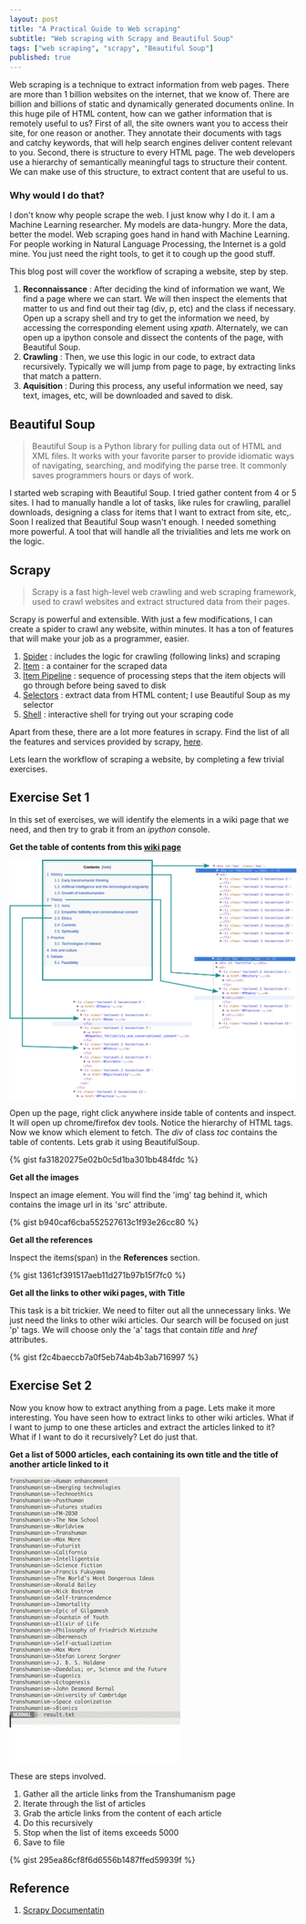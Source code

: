 ```yaml
---
layout: post
title: "A Practical Guide to Web scraping"
subtitle: "Web scraping with Scrapy and Beautiful Soup"
tags: ["web scraping", "scrapy", "Beautiful Soup"]
published: true
---
```


Web scraping is a technique to extract information from web pages. There are more than 1 billion websites on the internet, that we know of. There are billion and billions of static and dynamically generated documents online. In this huge pile of HTML content, how can we gather information that is remotely useful to us? First of all, the site owners want you to access their site, for one reason or another. They annotate their documents with tags and catchy keywords, that will help search engines deliver content relevant to you. Second, there is structure to every HTML page. The web developers use a hierarchy of semantically meaningful tags to structure their content. We can make use of this structure, to extract content that are useful to us.

### Why would I do that?

I don't know why people scrape the web. I just know why I do it. I am a Machine Learning researcher. My models are data-hungry. More the data, better the model. Web scraping goes hand in hand with Machine Learning. For people working in Natural Language Processing, the Internet is a gold mine. You just need the right tools, to get it to cough up the good stuff.

This blog post will cover the workflow of scraping a website, step by step. 

1. **Reconnaissance** : After deciding the kind of information we want, We find a page where we can start. We will then inspect the elements that matter to us and find out their tag (div, p, etc) and the class if necessary. Open up a scrapy shell and try to get the information we need, by accessing the corresponding element using *xpath*. Alternately, we can open up a ipython console and dissect the contents of the page, with Beautiful Soup.
2. **Crawling** : Then, we use this logic in our code, to extract data recursively. Typically we will jump from page to page, by extracting links that match a pattern.
3. **Aquisition** : During this process, any useful information we need, say text, images, etc, will be downloaded and saved to disk. 

## Beautiful Soup

> Beautiful Soup is a Python library for pulling data out of HTML and XML files. It works with your favorite parser to provide idiomatic ways of navigating, searching, and modifying the parse tree. It commonly saves programmers hours or days of work.

I started web scraping with Beautiful Soup. I tried gather content from 4 or 5 sites. I had to manually handle a lot of tasks, like rules for crawling, parallel downloads, designing a class for items that I want to extract from site, etc,. Soon I realized that Beautiful Soup wasn't enough. I needed something more powerful. A tool that will handle all the trivialities and lets me work on the logic.

## Scrapy

> Scrapy is a fast high-level web crawling and web scraping framework, used to crawl websites and extract structured data from their pages.

Scrapy is powerful and extensible. With just a few modifications, I can create a spider to crawl any website, within minutes. It has a ton of features that will make your job as a programmer, easier.

1. [Spider](http://doc.scrapy.org/en/latest/topics/spiders.html) : includes the logic for crawling (following links) and scraping
2. [Item](http://doc.scrapy.org/en/latest/topics/items.html) : a container for the scraped data
3. [Item Pipeline](http://doc.scrapy.org/en/latest/topics/item-pipeline.html) : sequence of processing steps that the item objects will go through before being saved to disk
4. [Selectors](http://doc.scrapy.org/en/latest/topics/selectors.html) : extract data from HTML content; I use Beautiful Soup as my selector
5. [Shell](http://doc.scrapy.org/en/latest/topics/shell.html) : interactive shell for trying out your scraping code

Apart from these, there are a lot more features in scrapy. Find the list of all the features and services provided by scrapy, [here](http://doc.scrapy.org/en/latest/#basic-concepts).


Lets learn the workflow of scraping a website, by completing a few trivial exercises.

## Exercise Set 1

In this set of exercises, we will identify the elements in a wiki page that we need, and then try to grab it from an *ipython* console. 

**Get the table of contents from this [wiki page](https://en.wikipedia.org/wiki/Transhumanism)**

![](/img/scrapy/wiki_img1.png)

Open up the page, right click anywhere inside table of contents and inspect. It will open up chrome/firefox dev tools. Notice the hierarchy of HTML tags. Now we know which element to fetch. The *div* of class *toc* contains the table of contents. Lets grab it using BeautifulSoup.

{% gist fa31820275e02b0c5d1ba301bb484fdc %}


**Get all the images**

Inspect an image element. You will find the 'img' tag behind it, which contains the image url in its 'src' attribute.

{% gist b940caf6cba552527613c1f93e26cc80 %}


**Get all the references**

Inspect the items(span) in the **References** section.

{% gist 1361cf391517aeb11d271b97b15f7fc0 %}

**Get all the links to other wiki pages, with Title**

This task is a bit trickier. We need to filter out all the unnecessary links. We just need the links to other wiki articles. Our search will be focused on just 'p' tags. We will choose only the 'a' tags that contain *title* and *href* attributes. 

{% gist f2c4baeccb7a0f5eb74ab4b3ab716997 %}


## Exercise Set 2

Now you know how to extract anything from a page. Lets make it more interesting. You have seen how to extract links to other wiki articles. What if I want to jump to one these articles and extract the articles linked to it? What if I want to do it recursively? Let do just that.


**Get a list of 5000 articles, each containing its own title and the title of another article linked to it**

![](/img/scrapy/wiki_rec.gif)

These are steps involved.

1. Gather all the article links from the Transhumanism page
2. Iterate through the list of articles
3. Grab the article links from the content of each article
4. Do this recursively
5. Stop when the list of items exceeds 5000
6. Save to file

{% gist 295ea86cf8f6d6556b1487ffed59939f %}


## Reference

1. [Scrapy Documentatin](http://doc.scrapy.org/en/latest/)

